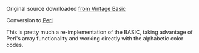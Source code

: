 Original source downloaded [from Vintage Basic](http://www.vintage-basic.net/games.html)

Conversion to [Perl](https://www.perl.org/)

This is pretty much a re-implementation of the BASIC, taking advantage
of Perl's array functionality and working directly with the alphabetic
color codes.
